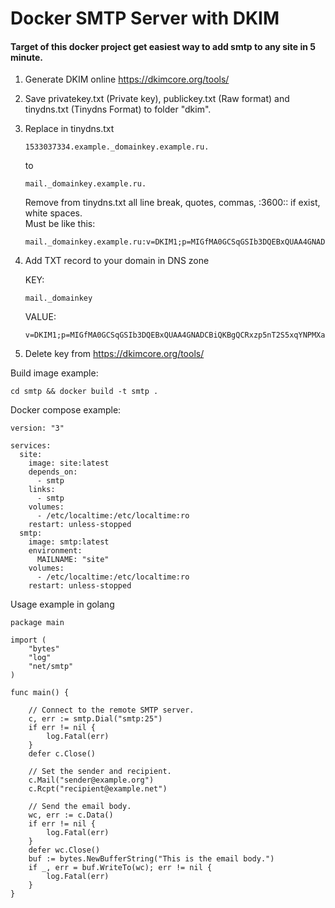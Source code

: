 # Docker SMTP Server with DKIM

#### Target of this docker project get easiest way to add smtp to any site in 5 minute.


1. Generate DKIM online https://dkimcore.org/tools/
2. Save privatekey.txt (Private key), publickey.txt (Raw format) and tinydns.txt (Tinydns Format)
to folder "dkim".
3. Replace in tinydns.txt  
    ```
    1533037334.example._domainkey.example.ru.
    ```  
    to  
    ```
    mail._domainkey.example.ru.
    ```  
    Remove from tinydns.txt all line break, quotes, commas, :3600:: if exist, white spaces.   
    Must be like this:  
    ```
    mail._domainkey.example.ru:v=DKIM1;p=MIGfMA0GCSqGSIb3DQEBxQUAA4GNADCBiQKBgQCRxzp5nT2S5xqYNPMXaHzx9FZdO+QKiZse6tOTcDeZbRzR9I/oEzMgbuDoWwQ2SsCfvlx7lzxKjDaKkbl3rxnSF1wpSre7AMqM9nZq7b5kX+YzWXzuTiwCMBl6bbnAi/x+qePV9lURJVu5YcblYYOAqWZ/3F/8DDRFGeBjDwcwIDAQAB
    ```
      
4. Add TXT record to your domain in DNS zone    
    
    KEY:   
    ```
    mail._domainkey
    ```   
    
    VALUE:   
    ```
    v=DKIM1;p=MIGfMA0GCSqGSIb3DQEBxQUAA4GNADCBiQKBgQCRxzp5nT2S5xqYNPMXaHzx9FZdO+QKiZse6tOTcDeZbRzR9I/oEzMgbuDoWwQ2SsCfvlx7lzxKjDaKkbl3rxnSF1wpSre7AMqM9nZq7b5kX+YzWXzuTiwCMBl6bbnAi/x+qePV9lURJVu5YcblYYOAqWZ/3F/8DDRFGeBjDwcwIDAQAB
    ```   
    
5. Delete key from https://dkimcore.org/tools/



Build image example:
```
cd smtp && docker build -t smtp .
```

Docker compose example:

```
version: "3"

services:
  site:
    image: site:latest
    depends_on:
      - smtp
    links:
      - smtp
    volumes:
      - /etc/localtime:/etc/localtime:ro
    restart: unless-stopped
  smtp:
    image: smtp:latest
    environment:
      MAILNAME: "site"
    volumes:
      - /etc/localtime:/etc/localtime:ro
    restart: unless-stopped
```

Usage example in golang
```
package main

import (
	"bytes"
	"log"
	"net/smtp"
)

func main() {
	
	// Connect to the remote SMTP server.
	c, err := smtp.Dial("smtp:25")
	if err != nil {
		log.Fatal(err)
	}
	defer c.Close()
	
	// Set the sender and recipient.
	c.Mail("sender@example.org")
	c.Rcpt("recipient@example.net")
	
	// Send the email body.
	wc, err := c.Data()
	if err != nil {
		log.Fatal(err)
	}
	defer wc.Close()
	buf := bytes.NewBufferString("This is the email body.")
	if _, err = buf.WriteTo(wc); err != nil {
		log.Fatal(err)
	}
}
```

